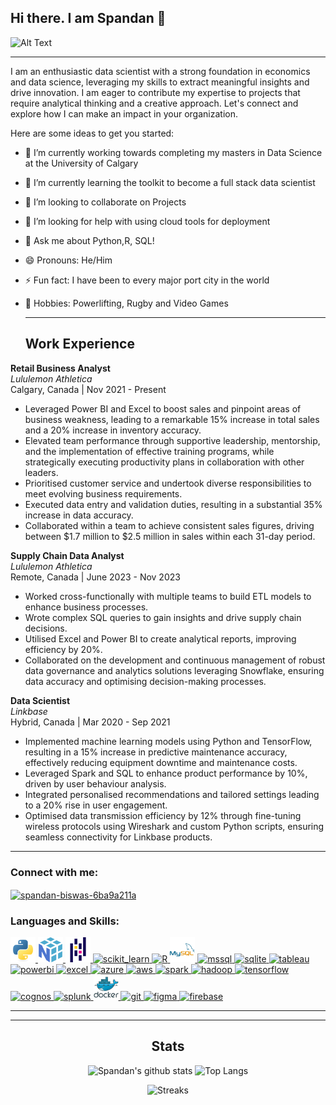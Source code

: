 ## Hi there. I am Spandan 👋

![Alt Text]([https://media.giphy.com/media/UMyvk17PIo3SiZQWju/giphy.gif](https://media.giphy.com/media/v1.Y2lkPTc5MGI3NjExNmtuNmJ0MDE4Z2RodTk3bmtubHZ3Y2JobWM2bnl0aWVyOGdvOHE3ZCZlcD12MV9naWZzX3NlYXJjaCZjdD1n/xT9C25UNTwfZuk85WP/giphy.gif))

***
I am an enthusiastic data scientist with a strong foundation in economics and data science, leveraging my skills to extract meaningful insights and drive innovation. I am eager to contribute my expertise to projects that require analytical thinking and a creative approach. Let's connect and explore how I can make an impact in your organization. 


Here are some ideas to get you started:

- 🔭 I’m currently working towards completing my masters in Data Science at the University of Calgary
- 🌱 I’m currently learning the toolkit to become a full stack data scientist
- 👯 I’m looking to collaborate on Projects
- 🙋 I’m looking for help with using cloud tools for deployment
- 💬 Ask me about Python,R, SQL!
- 😄 Pronouns: He/Him
- ⚡ Fun fact: I have been to every major port city in the world
- 🏃 Hobbies: Powerlifting, Rugby and Video Games

  ***

  ## Work Experience

**Retail Business Analyst**  
*Lululemon Athletica*  
Calgary, Canada | Nov 2021 - Present

- Leveraged Power BI and Excel to boost sales and pinpoint areas of business weakness, leading to a remarkable 15% increase in total sales and a 20% increase in inventory accuracy.
- Elevated team performance through supportive leadership, mentorship, and the implementation of effective training programs, while strategically executing productivity plans in collaboration with other leaders.
- Prioritised customer service and undertook diverse responsibilities to meet evolving business requirements.
- Executed data entry and validation duties, resulting in a substantial 35% increase in data accuracy.
- Collaborated within a team to achieve consistent sales figures, driving between $1.7 million to $2.5 million in sales within each 31-day period.

**Supply Chain Data Analyst**  
*Lululemon Athletica*  
Remote, Canada | June 2023 - Nov 2023

- Worked cross-functionally with multiple teams to build ETL models to enhance business processes.
- Wrote complex SQL queries to gain insights and drive supply chain decisions.
- Utilised Excel and Power BI to create analytical reports, improving efficiency by 20%.
- Collaborated on the development and continuous management of robust data governance and analytics solutions leveraging Snowflake, ensuring data accuracy and optimising decision-making processes.

**Data Scientist**  
*Linkbase*  
Hybrid, Canada | Mar 2020 - Sep 2021

- Implemented machine learning models using Python and TensorFlow, resulting in a 15% increase in predictive maintenance accuracy, effectively reducing equipment downtime and maintenance costs.
- Leveraged Spark and SQL to enhance product performance by 10%, driven by user behaviour analysis.
- Integrated personalised recommendations and tailored settings leading to a 20% rise in user engagement.
- Optimised data transmission efficiency by 12% through fine-tuning wireless protocols using Wireshark and custom Python scripts, ensuring seamless connectivity for Linkbase products.

***

<h3 align="left">Connect with me:</h3>
<p align="left">
<a href="https://www.linkedin.com/in/spandan-biswas-6ba9a211a/" target="blank"><img align="center" src="https://raw.githubusercontent.com/rahuldkjain/github-profile-readme-generator/master/src/images/icons/Social/linked-in-alt.svg" alt="spandan-biswas-6ba9a211a" height="30" width="40" />
 </a>
</p>

<h3 align="left">Languages and Skills:</h3>
<p align="left">
<a href="https://www.python.org" target="_blank" rel="noreferrer"> <img src="https://raw.githubusercontent.com/devicons/devicon/master/icons/python/python-original.svg" alt="python" width="40" height="40"/> </a> 
<a href="https://numpy.org/" target="_blank" rel="noreferrer"> <img src="https://raw.githubusercontent.com/devicons/devicon/master/icons/numpy/numpy-original.svg" alt="numpy" width="40" height="40"/> </a> 
<a href="https://pandas.pydata.org/" target="_blank" rel="noreferrer"> <img src="https://raw.githubusercontent.com/devicons/devicon/2ae2a900d2f041da66e950e4d48052658d850630/icons/pandas/pandas-original.svg" alt="pandas" width="40" height="40"/> </a> 
<a href="https://scikit-learn.org/" target="_blank" rel="noreferrer"> <img src="https://upload.wikimedia.org/wikipedia/commons/0/05/Scikit_learn_logo_small.svg" alt="scikit_learn" width="40" height="40"/> </a>
<a href="https://www.r-project.org/" target="_blank" rel="noreferrer"> <img src="https://www.vectorlogo.zone/logos/r-project/r-project-icon.svg" alt="R" width="40" height="40"/> </a> 
<a href="https://www.mysql.com/" target="_blank" rel="noreferrer"> <img src="https://raw.githubusercontent.com/devicons/devicon/master/icons/mysql/mysql-original-wordmark.svg" alt="mysql" width="40" height="40"/> </a> 
<a href="https://www.microsoft.com/en-us/sql-server" target="_blank" rel="noreferrer"> <img src="https://www.vectorlogo.zone/logos/microsoft_sql_server/microsoft_sql_server-icon.svg" alt="mssql" width="40" height="40"/> </a>
<a href="https://www.sqlite.org/" target="_blank" rel="noreferrer"> <img src="https://www.vectorlogo.zone/logos/sqlite/sqlite-icon.svg" alt="sqlite" width="40" height="40"/> </a> 
<a href="https://www.tableau.com/" target="_blank" rel="noreferrer"> <img src="https://www.vectorlogo.zone/logos/tableau/tableau-icon.svg" alt="tableau" width="40" height="40"/> </a>
<a href="https://powerbi.microsoft.com/" target="_blank" rel="noreferrer"> <img src="https://www.vectorlogo.zone/logos/microsoft_powerbi/microsoft_powerbi-icon.svg" alt="powerbi" width="40" height="40"/> </a>
<a href="https://www.microsoft.com/en-us/microsoft-365/excel" target="_blank" rel="noreferrer"> <img src="https://www.vectorlogo.zone/logos/microsoft_excel/microsoft_excel-icon.svg" alt="excel" width="40" height="40"/> </a>
<a href="https://azure.microsoft.com/en-in/" target="_blank" rel="noreferrer"> <img src="https://www.vectorlogo.zone/logos/microsoft_azure/microsoft_azure-icon.svg" alt="azure" width="40" height="40"/> </a> 
<a href="https://aws.amazon.com/" target="_blank" rel="noreferrer"> <img src="https://www.vectorlogo.zone/logos/amazon_aws/amazon_aws-icon.svg" alt="aws" width="40" height="40"/> </a>
<a href="https://spark.apache.org/" target="_blank" rel="noreferrer"> <img src="https://www.vectorlogo.zone/logos/apache_spark/apache_spark-icon.svg" alt="spark" width="40" height="40"/> </a> 
<a href="https://hadoop.apache.org/" target="_blank" rel="noreferrer"> <img src="https://www.vectorlogo.zone/logos/apache_hadoop/apache_hadoop-icon.svg" alt="hadoop" width="40" height="40"/> </a>
<a href="https://www.tensorflow.org" target="_blank" rel="noreferrer"> <img src="https://www.vectorlogo.zone/logos/tensorflow/tensorflow-icon.svg" alt="tensorflow" width="40" height="40"/> </a>
<a href="https://www.ibm.com/analytics/cognos-analytics" target="_blank" rel="noreferrer"> <img src="https://www.vectorlogo.zone/logos/ibm_cognos/ibm_cognos-icon.svg" alt="cognos" width="40" height="40"/> </a>
<a href="https://www.splunk.com/" target="_blank" rel="noreferrer"> <img src="https://www.vectorlogo.zone/logos/splunk/splunk-icon.svg" alt="splunk" width="40" height="40"/> </a>
<a href="https://www.docker.com/" target="_blank" rel="noreferrer"> <img src="https://raw.githubusercontent.com/devicons/devicon/master/icons/docker/docker-original-wordmark.svg" alt="docker" width="40" height="40"/> </a> 
<a href="https://git-scm.com/" target="_blank" rel="noreferrer"> <img src="https://www.vectorlogo.zone/logos/git-scm/git-scm-icon.svg" alt="git" width="40" height="40"/> </a> 
<a href="https://www.figma.com/" target="_blank" rel="noreferrer"> <img src="https://www.vectorlogo.zone/logos/figma/figma-icon.svg" alt="figma" width="40" height="40"/> </a> 
<a href="https://firebase.google.com/" target="_blank" rel="noreferrer"> <img src="https://www.vectorlogo.zone/logos/firebase/firebase-icon.svg" alt="firebase" width="40" height="40"/> </a> 
</p>

***
***

<h2 align="center">Stats</h2>
<p align="center">
  <img src="https://github-readme-stats.vercel.app/api?username=spandex16&show_icons=true&theme=dracula" alt="Spandan's github stats" />
  <img src="https://github-readme-stats.vercel.app/api/top-langs/?username=spandex16&hide=html&layout=compact&theme=dracula" alt="Top Langs" />
</p>

<p align="center">
  <img src="https://github-readme-streak-stats.herokuapp.com/?user=spandex16&stroke=ffffff&background=1c1917&ring=0891b2&fire=0891b2&currStreakNum=ffffff&currStreakLabel=0891b2&sideNums=ffffff&sideLabels=ffffff&dates=ffffff&hide_border=true" alt="Streaks" />
</p>
 



